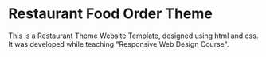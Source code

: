 # Restaurant Food Order Theme
This is a Restaurant Theme Website Template, designed using html and css. It was developed while teaching "Responsive Web Design Course".
